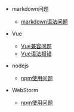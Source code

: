 * markdown问题

	* [markdown语法问题](问题积累/语法问题/markdown语法问题/markdown语法问题.md)

* Vue

	* [Vue兼容问题](问题积累/语法问题/Vue/Vue兼容问题.md)
	* [Vue语法报错](问题积累/语法问题/Vue/Vue语法报错.md)

* nodejs

	* [npm使用问题](问题积累/工具问题/nodejs/npm使用问题.md)

* WebStorm

	* [npm使用问题](问题积累/工具问题/WebStorm/WebStorm设置问题.md)
